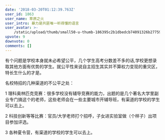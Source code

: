 ```yaml
---
date: '2018-03-20T01:12:39.763Z'
user_id: 1863
user_name: 草原之火
user_intro: 暴力是共匪唯一听得懂的语言
user_avatar: >-
    /static/upload/thumb/small50-u-thumb-186395c2b1dbedcb74091326b27759bdc74b7a90b14a.png
upvote: 9
downvote: 0
comments: []
---
```


有个问题是学校本身就未必希望公平，几个学生高考分数差不多的话,学校更想录取其他方面有优势的学生。就公平性来说自主招生其实并不算权力变现的重灾区，特长生什么的才是。

名校特招的几种渠道的不公平之处：

1 理科奥林匹克竞赛：很多学校没有辅导竞赛的能力，出题的是几个著名大学里副业专门搞这个的老师，这些老师会在一些主要城市开辅导班，有渠道的学校的学生可以去上。

2 科技创新等等比赛：官员/大学老师打个招呼，子女进实验室做（个样子）出项目参加评选。

3 各种夏令营，有渠道的学校的学生可以去上。

